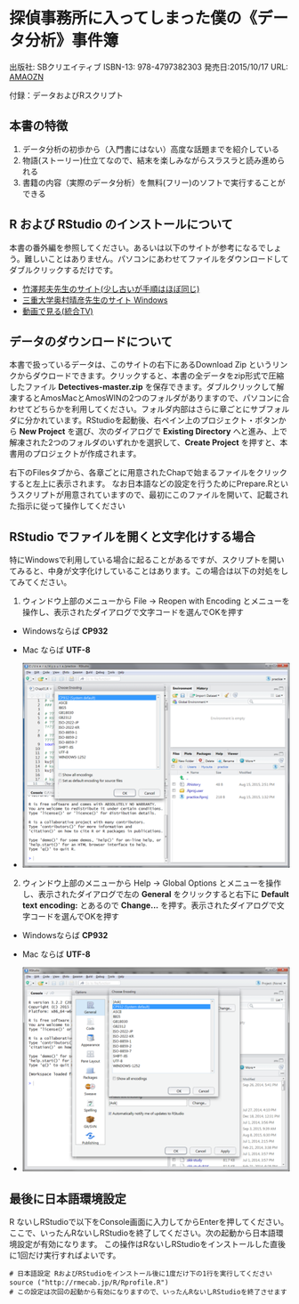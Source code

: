 探偵事務所に入ってしまった僕の《データ分析》事件簿 
==================================================
出版社: SBクリエイティブ
ISBN-13: 978-4797382303
発売日:2015/10/17
URL: [AMAOZN](www.amazon.co.jp/gp/product/4797382309/)

付録：データおよびRスクリプト

## 本書の特徴
1. データ分析の初歩から（入門書にはない）高度な話題までを紹介している
2. 物語(ストーリー)仕立てなので、結末を楽しみながらスラスラと読み進められる
3. 書籍の内容（実際のデータ分析）を無料(フリー)のソフトで実行することができる


## R および RStudio のインストールについて

本書の番外編を参照してください。あるいは以下のサイトが参考になるでしょう。難しいことはありません。パソコンにあわせてファイルをダウンロードしてダブルクリックするだけです。

 - [竹澤邦夫先生のサイト(少し古いが手順はほぼ同じ)](http://cse.naro.affrc.go.jp/takezawa/r-tips/r/01.html)
 - [三重大学奥村晴彦先生のサイト Windows](https://oku.edu.mie-u.ac.jp/~okumura/stat/R-win.html)
 - [動画で見る(統合TV)](http://togotv.dbcls.jp/20140221.html)
 
## データのダウンロードについて

本書で扱っているデータは、このサイトの右下にあるDownload Zip というリンクからダウロードできます。クリックすると、本書の全データをzip形式で圧縮したファイル __Detectives-master.zip__ を保存できます。ダブルクリックして解凍するとAmosMacとAmosWINの2つのフォルダがありますので、パソコンに合わせてどちらかを利用してください。フォルダ内部はさらに章ごとにサブフォルダに分かれています。RStudioを起動後、右ペイン上のプロジェクト・ボタンから __New Project__ を選び、次のダイアログで __Existing Directory__ へと進み、上で解凍された2つのフォルダのいずれかを選択して、__Create Project__ を押すと、本書用のプロジェクトが作成されます。

右下のFilesタブから、各章ごとに用意されたChapで始まるファイルをクリックすると左上に表示されます。
なお日本語などの設定を行うためにPrepare.Rというスクリプトが用意されていますので、最初にこのファイルを開いて、記載された指示に従って操作してください

## RStudio でファイルを開くと文字化けする場合

特にWindowsで利用している場合に起ることがあるですが、スクリプトを開いてみると、中身が文字化けしていることはあります。この場合は以下の対処をしてみてください。

1. ウィンドウ上部のメニューから File -> Reopen with Encoding とメニューを操作し、表示されたダイアログで文字コードを選んでOKを押す
 - Windowsならば __CP932__
 - Mac ならば __UTF-8__

 - ![Encoding1](img/RStudioChar2.png)

2. ウィンドウ上部のメニューから Help -> Global Options とメニューを操作し、表示されたダイアログで左の __General__ をクリックすると右下に __Default__ __text__ __encoding:__ とあるので __Change...__ を押す。表示されたダイアログで文字コードを選んでOKを押す
 - Windowsならば __CP932__
 - Mac ならば __UTF-8__

- ![Encoding2](img/RStudioChar1.png)

## 最後に日本語環境設定

R ないしRStudioで以下をConsole画面に入力してからEnterを押してください。ここで、いったんRないしRStudioを終了してください。次の起動から日本語環境設定が有効になります。
この操作はRないしRStudioをインストールした直後に1回だけ実行すればよいです。

```
# 日本語設定 RおよびRStudioをインストール後に1度だけ下の1行を実行してください
source ("http://rmecab.jp/R/Rprofile.R")
# この設定は次回の起動から有効になりますので、いったんRないしRStudioを終了させます
```
